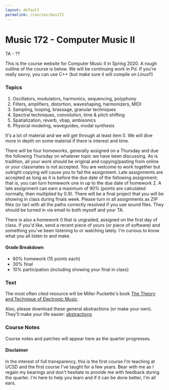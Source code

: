 ```yaml
---
layout: default
permalink: /courses/mus172
---
```

# Music 172 - Computer Music II

TA - ??

This is the course website for Computer Music II in Spring 2020. A rough outline of the course is below. We will be continuing work in Pd. If you're really savvy, you can use C++ (but make sure it will compile on Linux!!)

### Topics

1. Oscillators, modulators, harmonics, sequencing, polyphony
2. Filters, amplifiers, distortion, waveshaping, harmonizers, MIDI
3. Sampling, looping, brassage, granular techniques
4. Spectral techniques, convolution, time & pitch shifting
5. Spatialization, reverb, vbap, ambisonics
6. Physical modeling, waveguides, modal synthesis

It's a lot of material and we will get through at least item 5. We will dive more in depth on some material if there is interest and time.

There will be four homeworks, generally assigned on a Thursday and due the following Thursday on whatever topic we have been discussing. As is tradition, all your work should be original and copying/pasting from online or your classmates is not accepted. You are welcome to work together but outright copying will cause you to fail the assignment. Late assignments are accepted as long as it is before the due date of the following assignment; that is, you can turn homework one in up to the due date of homework 2. A late assignment can earn a maximum of 90% (points are calculated normally, then multiplied by 0.9). There will be a final project that you will be showing in class during finals week.  Please turn in all assignments as ZIP files (or tar) with all the paths correctly resolved if you use sound files. They should be turned in via email to both myself and your TA.

There is also a homework 0 that is ungraded, assigned on the first day of class. If you'd like, send a recent piece of yours (or piece of software) and something you've been listening to or watching lately. I'm curious to know what you all listen to and make.

#### Grade Breakdown
- 60% homework (15 points each)
- 30% final
- 10% participation (including showing your final in class)

### Text
The most often cited resource will be Miller Puckette's book [The Theory and Technique of Electronic Music](http://msp.ucsd.edu/techniques.htm).


Also, please download these general abstractions (or make your own). They'll make your life easier: [abstractions](https://notthatintomusic.com)

### Course Notes
Course notes and patches will appear here as the quarter progresses.

#### Disclaimer
In the interest of full transparency, this is the first course I'm teaching at UCSD and the first course I've taught for a few years. Bear with me as I regain my bearings and don't hesitate to provide me with feedback during the quarter. I'm here to help you learn and if it can be done better, I'm all ears.
